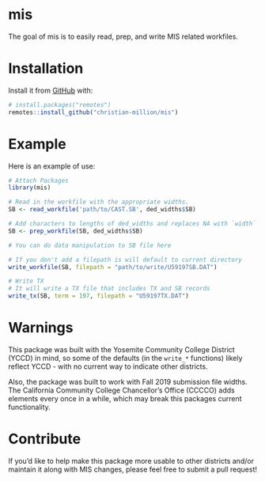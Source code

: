 
<!-- README.md is generated from README.Rmd. Please edit that file -->

# mis

<!-- badges: start -->

<!-- badges: end -->

The goal of mis is to easily read, prep, and write MIS related
workfiles.

# Installation

Install it from [GitHub](https://github.com/christian-million/mis) with:

``` r
# install.packages("remotes")
remotes::install_github("christian-million/mis")
```

# Example

Here is an example of use:

``` r
# Attach Packages
library(mis)

# Read in the workfile with the appropriate widths.
SB <- read_workfile('path/to/CAST.SB', ded_widths$SB)

# Add characters to lengths of ded_widths and replaces NA with `width` amounts of blanks (' ')
SB <- prep_workfile(SB, ded_widths$SB)

# You can do data manipulation to SB file here

# If you don't add a filepath is will default to current directory
write_workfile(SB, filepath = "path/to/write/U59197SB.DAT")

# Write TX
# It will write a TX file that includes TX and SB records
write_tx(SB, term = 197, filepath = "U59197TX.DAT")
```

# Warnings

This package was built with the Yosemite Community College District
(YCCD) in mind, so some of the defaults (in the `write_*` functions)
likely reflect YCCD - with no current way to indicate other districts.

Also, the package was built to work with Fall 2019 submission file
widths. The California Community College Chancellor’s Office (CCCCO)
adds elements every once in a while, which may break this packages
current functionality.

# Contribute

If you’d like to help make this package more usable to other districts
and/or maintain it along with MIS changes, please feel free to submit a
pull request\!
